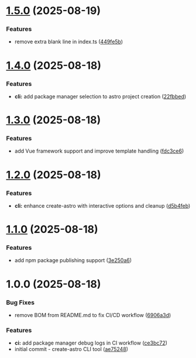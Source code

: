 # [1.5.0](https://github.com/PamanAleph/create-astro/compare/v1.4.0...v1.5.0) (2025-08-19)


### Features

* remove extra blank line in index.ts ([449fe5b](https://github.com/PamanAleph/create-astro/commit/449fe5b460c81dba3730813fd6fb9dfe6b2e6f6c))

# [1.4.0](https://github.com/PamanAleph/create-astro/compare/v1.3.0...v1.4.0) (2025-08-18)


### Features

* **cli:** add package manager selection to astro project creation ([22fbbed](https://github.com/PamanAleph/create-astro/commit/22fbbeda7d3336093613601c995af791f1f57c42))

# [1.3.0](https://github.com/PamanAleph/create-astro/compare/v1.2.0...v1.3.0) (2025-08-18)


### Features

* add Vue framework support and improve template handling ([fdc3ce6](https://github.com/PamanAleph/create-astro/commit/fdc3ce6824809073edc7e1e3c49f2c7a30d7309c))

# [1.2.0](https://github.com/PamanAleph/create-astro/compare/v1.1.0...v1.2.0) (2025-08-18)


### Features

* **cli:** enhance create-astro with interactive options and cleanup ([d5b4feb](https://github.com/PamanAleph/create-astro/commit/d5b4feb52017d3650c75b332e81ded81761ab4f7))

# [1.1.0](https://github.com/PamanAleph/create-astro/compare/v1.0.0...v1.1.0) (2025-08-18)


### Features

* add npm package publishing support ([3e250a6](https://github.com/PamanAleph/create-astro/commit/3e250a6613388497d999c2594f7894a443dda31d))

# 1.0.0 (2025-08-18)


### Bug Fixes

* remove BOM from README.md to fix CI/CD workflow ([6906a3d](https://github.com/PamanAleph/create-astro/commit/6906a3dfc070944f7a81ad24010c3d13374d3bf3))


### Features

* **ci:** add package manager debug logs in CI workflow ([ce3bc72](https://github.com/PamanAleph/create-astro/commit/ce3bc721038fc323f7bc202439906ca54f23e6f2))
* initial commit - create-astro CLI tool ([ae75248](https://github.com/PamanAleph/create-astro/commit/ae752480970a884f9b361408eb159a83494423a8))
